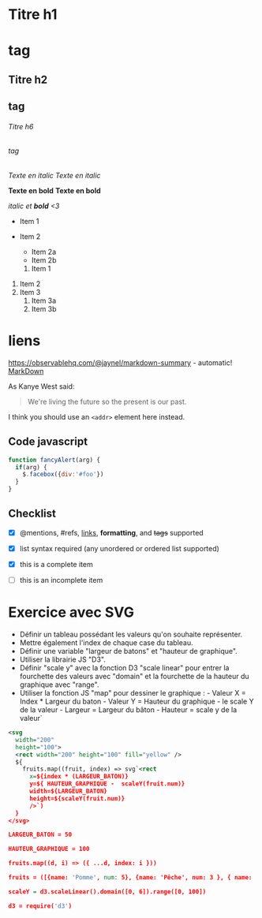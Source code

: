 # Titre h1 <h1> tag
## Titre h2 <h2> tag
###### Titre h6 <h6> tag


*Texte en italic*
_Texte en italic_

**Texte en bold**
__Texte en bold__

_italic et **bold** <3_


* Item 1
* Item 2
  * Item 2a
  * Item 2b
  
  
  1. Item 1
1. Item 2
1. Item 3
   1. Item 3a
   1. Item 3b
   
# liens
https://observablehq.com/@jaynel/markdown-summary - automatic!
[MarkDown](https://observablehq.com/@jaynel/markdown-summary)


As Kanye West said:

> We're living the future so
> the present is our past.



I think you should use an
`<addr>` element here instead.


## Code javascript
```javascript
function fancyAlert(arg) {
  if(arg) {
    $.facebox({div:'#foo'})
  }
}
```

## Checklist
- [x] @mentions, #refs, [links](), **formatting**, and <del>tags</del> supported
- [x] list syntax required (any unordered or ordered list supported)
- [x] this is a complete item
- [ ] this is an incomplete item



# Exercice avec SVG
* Définir un tableau possédant les valeurs qu'on souhaite représenter.
* Mettre également l'index de chaque case du tableau.
* Définir une variable "largeur de batons" et "hauteur de graphique".
* Utiliser la librairie JS "D3".
* Définir "scale y" avec la fonction D3 "scale linear" pour entrer la fourchette des valeurs avec "domain" et la fourchette de la hauteur du graphique avec "range".
* Utiliser la fonction JS "map" pour dessiner le graphique : - Valeur X = Index * Largeur du baton - Valeur Y = Hauteur du graphique - le scale Y de la valeur - Largeur = Largeur du bâton - Hauteur = scale y de la valeur`

```svg
<svg
  width="200"
  height="100">
  <rect width="200" height="100" fill="yellow" />
  ${
    fruits.map((fruit, index) => svg`<rect
      x=${index * (LARGEUR_BATON)}
      y=${ HAUTEUR_GRAPHIQUE -  scaleY(fruit.num)}
      width=${LARGEUR_BATON}
      height=${scaleY(fruit.num)}
      />`)
  }
</svg>

LARGEUR_BATON = 50

HAUTEUR_GRAPHIQUE = 100

fruits.map((d, i) => ({ ...d, index: i }))

fruits = ([{name: 'Pomme', num: 5}, {name: 'Pêche', num: 3 }, { name: 'Banane', num: 6 }])

scaleY = d3.scaleLinear().domain([0, 6]).range([0, 100])

d3 = require('d3')
```
